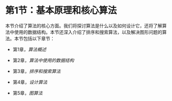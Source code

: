 # 第1节：基本原理和核心算法

本节介绍了算法的核心方面。我们将探讨算法是什么以及如何设计它，还将了解算法中使用的数据结构。本节还深入介绍了排序和搜索算法，以及解决图形问题的算法。本节包括以下章节：

+   第1章，*算法概述*

+   第2章，*算法中使用的数据结构*

+   第3章，*排序和搜索算法*

+   第4章，*设计算法*

+   第5章，*图算法*
